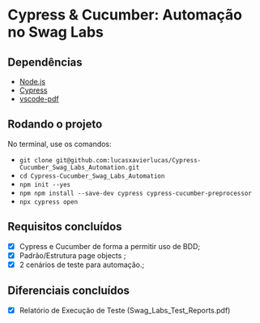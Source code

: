# Cypress & Cucumber: Automação no Swag Labs

## Dependências

- [Node.js](https://nodejs.org/en/download/)
- [Cypress](https://www.cypress.io/)
- [vscode-pdf](https://marketplace.visualstudio.com/items?itemName=tomoki1207.pdf)

## Rodando o projeto

No terminal, use os comandos:

- `git clone git@github.com:lucasxavierlucas/Cypress-Cucumber_Swag_Labs_Automation.git`
- `cd Cypress-Cucumber_Swag_Labs_Automation`
- `npm init --yes`
- `npm npm install --save-dev cypress cypress-cucumber-preprocessor`
- `npx cypress open `

## Requisitos concluídos

- [x] Cypress e Cucumber de forma a permitir uso de BDD;
- [x] Padrão/Estrutura page objects ;
- [x] 2 cenários de teste para automação.;

## Diferenciais concluídos

- [x] Relatório de Execução de Teste (Swag_Labs_Test_Reports.pdf)
